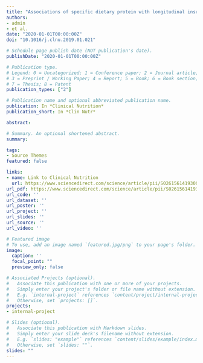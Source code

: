 ```yaml
---
title: "Associations of specific dietary protein with longitudinal insulin resistance, prediabetes and type 2 diabetes: The Rotterdam Study"
authors:
- admin
- et al.
date: "2020-01-01T00:00:00Z"
doi: "10.1016/j.clnu.2019.01.021"

# Schedule page publish date (NOT publication's date).
publishDate: "2020-01-01T00:00:00Z"

# Publication type.
# Legend: 0 = Uncategorized; 1 = Conference paper; 2 = Journal article;
# 3 = Preprint / Working Paper; 4 = Report; 5 = Book; 6 = Book section;
# 7 = Thesis; 8 = Patent
publication_types: ["2"]

# Publication name and optional abbreviated publication name.
publication: In *Clinical Nutrition*
publication_short: In *Clin Nutr*

abstract: 

# Summary. An optional shortened abstract.
summary: 

tags:
- Source Themes
featured: false

links:
- name: Link to Clinical Nutrition
  url: https://www.sciencedirect.com/science/article/pii/S0261561419300408
url_pdf: https://www.sciencedirect.com/science/article/pii/S0261561419300408/pdfft?md5=05609b647187c1c16a4f240258f6abe8&pid=1-s2.0-S0261561419300408-main.pdf
url_code: ''
url_dataset: ''
url_poster: ''
url_project: ''
url_slides: ''
url_source: ''
url_video: ''

# Featured image
# To use, add an image named `featured.jpg/png` to your page's folder. 
image:
  caption: ''
  focal_point: ""
  preview_only: false

# Associated Projects (optional).
#   Associate this publication with one or more of your projects.
#   Simply enter your project's folder or file name without extension.
#   E.g. `internal-project` references `content/project/internal-project/index.md`.
#   Otherwise, set `projects: []`.
projects:
- internal-project

# Slides (optional).
#   Associate this publication with Markdown slides.
#   Simply enter your slide deck's filename without extension.
#   E.g. `slides: "example"` references `content/slides/example/index.md`.
#   Otherwise, set `slides: ""`.
slides: ""
---
```

